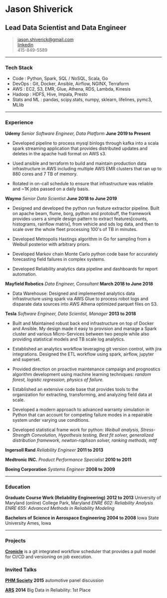# Jason Shiverick
## Lead Data Scientist and Data Engineer

> [jason.shiverick@gmail.com](mailto:jason.shiverick@gmail.com)		
> [linkedin](https://www.linkedin.com/in/jason-shiverick-2a9b7b16)		
> 415-849-5589

------

### Tech Stack

* Code
	: Python, Spark, SQL / NoSQL, Scala, Go
* DevOps
	: Git, Docker, Ansible, Airflow, NGINX, Terraform
* AWS
	: EC2, S3, EMR, Glue, Athena, RDS, Lambda, Kinesis
* Hadoop
	: HDFS, Hive, Impala, Presto
* Stats and ML
	: pandas, scipy.stats, numpy, sklearn, lifelines, pymc3, MLlib

------

### Experience	

**Udemy** *Senior Software Engineer, Data Platform* __June 2019 to Present__

* Developed pipeline to process mysql binlogs through kafka into a scala spark streaming application that provides distributed updates and deletes in the apache hudi format on AWS s3.

* Used ansible and terraform to build and maintain production data infrastructure in AWS including multiple AWS EMR clusters that ran up to 880 cores and 7 TB of memory.

* Rotated in on-call schedule to ensure that infrastructure was reliable and ~1K jobs passed on a daily basis.

**Waymo** *Senior Data Scientist* __June 2018 to June 2019__

* Designed and developed the python run feature extractor pipeline. Built on apache beam, flume, borg, python and protobuff, the framework provides users a simple design pattern to extract features[counts, histograms, rainflow matrix], from vehicle and sds log data, and  then to scale over the whole fleet processing 100's of TB in minutes. 

* Developed Metropolis Hastings algorithm in Go for sampling from a Weibull posterior with arbitrary priors. 

* Developed Markov chain Monte Carlo python code base for accurately forecasting field failures in complex systems.

* Developed Reliability analytics data pipeline and dashboards for report automation. 

**Mayfield Robotics** *Data Engineer, Consultant* __March 2018 to June 2018__

* Data Warehouse: Designed and implemented analytics data infrastructure using spark via AWS Glue to process robot logs and disparate data sources into AWS Athena optimized parquet files on S3.

**Tesla** *Software Engineer, Data Scientist, Manager* __2013 to 2018__

* Built and Maintained robust back end infrastructure on top of Docker and Ansible. My design made it easy to provision and manage a Spark cluster and various Micro-Services between two people while also providing statistical models and TB scale log analytics.

* Established an analytics workflow leveraging git version control, with jira integrations. Designed the ETL workflow using spark, airflow, jupyter and superset.

* Provided direction on proactive maintenance campaign and prognostics algorithm development using machine learning techniques: *random forest, logistic regression, physics of failure.*

* Established an extensive code base that provides tools to the organization for extracting, transforming, and analyzing field data at scale.

* Developed a modern approach to advanced warranty simulation in Python that can account for competing failure modes in a repairable system under varying use conditions.

* Developed statistical frame work for python:	*Weibull analysis,	Stress-Strength Convolution,	Hypothesis testing,	Best fit solver, generalized distribution framework, newton-raphson solver,	ranking methods,	mttf*


**Ingersoll Rand** *Reliability Engineer* __2011 to 2013__

**Medtronic INC.** *Product Performance Specialist* __2010 to 2011__

**Boeing Corporation** *Systems Engineer* __2008 to 2009__

-------

### Education

**Graduate Course Work (Reliability Engineering)** __2012 to 2013__
		University of Maryland
    (online) College Park, Maryland
*ENRE 602: Reliability Analysis*
*ENRE 655: Advanced Methods in Reliability Modeling*

**Bachelors of Science in Aerospace Engineering** __2004 to 2008__
		Iowa State University
	  Ames, Iowa

-------

### Projects

**[Cronicle](https://github.com/jshiv/cronicle)** is a git integrated workflow scheduler that provides a pull model for CI/CD and versioning on job execution.

### Invited Talks

**[PHM Society](https://www.phmsociety.org/)** __2015__ automotive panel discussion

**[ARS](http://www.arsymposium.org/)** __2014__
Big Data in Reliability: 1st Place

